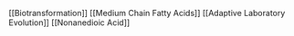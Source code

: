 [[Biotransformation]]
[[Medium Chain Fatty Acids]]
[[Adaptive Laboratory Evolution]]
[[Nonanedioic Acid]]
